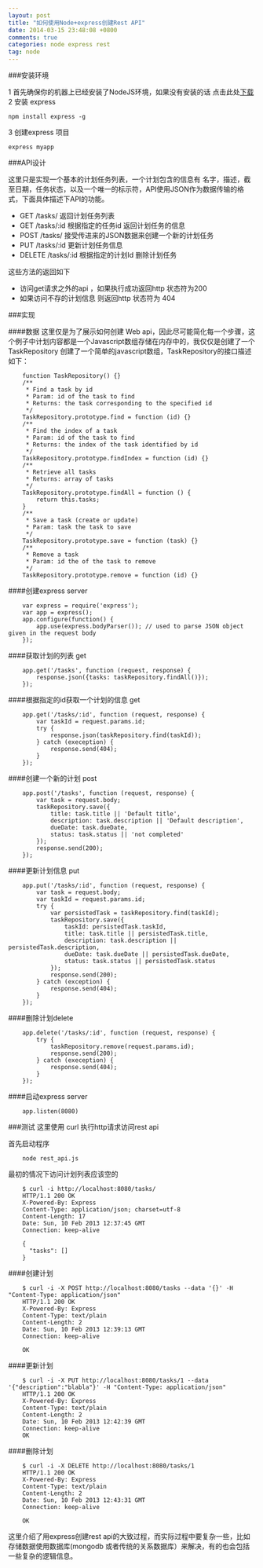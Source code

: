 ```yaml
---
layout: post
title: "如何使用Node+express创建Rest API"
date: 2014-03-15 23:48:08 +0800
comments: true
categories: node express rest
tag: node
---
```


###安装环境

1 首先确保你的机器上已经安装了NodeJS环境，如果没有安装的话 点击此处[下载](http://nodejs.org/)
2 安装 express 

	npm install express -g

3 创建express 项目

	express myapp

###API设计

这里只是实现一个基本的计划任务列表，一个计划包含的信息有 名字，描述，截至日期，任务状态，以及一个唯一的标示符，API使用JSON作为数据传输的格式，下面具体描述下API的功能。

- GET /tasks/ 返回计划任务列表
- GET /tasks/:id  根据指定的任务id 返回计划任务的信息
- POST /tasks/ 接受传进来的JSON数据来创建一个新的计划任务
- PUT /tasks/:id 更新计划任务信息
- DELETE /tasks/:id 根据指定的计划Id 删除计划任务

这些方法的返回如下

- 访问get请求之外的api ，如果执行成功返回http 状态符为200
- 如果访问不存的计划信息 则返回http 状态符为 404

###实现

####数据
这里仅是为了展示如何创建 Web api，因此尽可能简化每一个步骤，这个例子中计划内容都是一个Javascript数组存储在内存中的，我仅仅是创建了一个TaskRepository 创建了一个简单的javascript数组，TaskRepository的接口描述如下：

		function TaskRepository() {}
		/**
		 * Find a task by id
		 * Param: id of the task to find
		 * Returns: the task corresponding to the specified id
		 */
		TaskRepository.prototype.find = function (id) {}
		/**
		 * Find the index of a task
		 * Param: id of the task to find
		 * Returns: the index of the task identified by id
		 */
		TaskRepository.prototype.findIndex = function (id) {}
		/**
		 * Retrieve all tasks
		 * Returns: array of tasks
		 */
		TaskRepository.prototype.findAll = function () {
		    return this.tasks;
		}
		/**
		 * Save a task (create or update)
		 * Param: task the task to save
		 */
		TaskRepository.prototype.save = function (task) {}
		/**
		 * Remove a task
		 * Param: id the of the task to remove
		 */
		TaskRepository.prototype.remove = function (id) {}

####创建express server

		var express = require('express');
		var app = express();
		app.configure(function() {
		    app.use(express.bodyParser()); // used to parse JSON object given in the request body
		});

####获取计划的列表 get

		app.get('/tasks', function (request, response) {
		    response.json({tasks: taskRepository.findAll()});
		});

####根据指定的id获取一个计划的信息 get

		app.get('/tasks/:id', function (request, response) {
		    var taskId = request.params.id;
		    try {
		        response.json(taskRepository.find(taskId));
		    } catch (exeception) {
		        response.send(404);
		    }
		});

####创建一个新的计划 post

		app.post('/tasks', function (request, response) {
		    var task = request.body;
		    taskRepository.save({
		        title: task.title || 'Default title',
		        description: task.description || 'Default description',
		        dueDate: task.dueDate,
		        status: task.status || 'not completed'
		    });
		    response.send(200);
		});

####更新计划信息 put

		app.put('/tasks/:id', function (request, response) {
		    var task = request.body;
		    var taskId = request.params.id;
		    try {
		        var persistedTask = taskRepository.find(taskId);
		        taskRepository.save({
		            taskId: persistedTask.taskId,
		            title: task.title || persistedTask.title,
		            description: task.description || persistedTask.description,
		            dueDate: task.dueDate || persistedTask.dueDate,
		            status: task.status || persistedTask.status
		        });
		        response.send(200);
		    } catch (exception) {
		        response.send(404);
		    }
		});

####删除计划delete

		app.delete('/tasks/:id', function (request, response) {
		    try {
		        taskRepository.remove(request.params.id);
		        response.send(200);
		    } catch (exeception) {
		        response.send(404);
		    }
		});

####启动express server

		app.listen(8080)

###测试 这里使用 curl 执行http请求访问rest api

首先启动程序

		node rest_api.js

最初的情况下访问计划列表应该空的

		$ curl -i http://localhost:8080/tasks/
		HTTP/1.1 200 OK
		X-Powered-By: Express
		Content-Type: application/json; charset=utf-8
		Content-Length: 17
		Date: Sun, 10 Feb 2013 12:37:45 GMT
		Connection: keep-alive
		 
		{
		  "tasks": []
		}
####创建计划

		$ curl -i -X POST http://localhost:8080/tasks --data '{}' -H "Content-Type: application/json"
		HTTP/1.1 200 OK
		X-Powered-By: Express
		Content-Type: text/plain
		Content-Length: 2
		Date: Sun, 10 Feb 2013 12:39:13 GMT
		Connection: keep-alive
		 
		OK
####更新计划

		$ curl -i -X PUT http://localhost:8080/tasks/1 --data '{"description":"blabla"}' -H "Content-Type: application/json"
		HTTP/1.1 200 OK
		X-Powered-By: Express
		Content-Type: text/plain
		Content-Length: 2
		Date: Sun, 10 Feb 2013 12:42:39 GMT
		Connection: keep-alive
		OK

####删除计划

		$ curl -i -X DELETE http://localhost:8080/tasks/1
		HTTP/1.1 200 OK
		X-Powered-By: Express
		Content-Type: text/plain
		Content-Length: 2
		Date: Sun, 10 Feb 2013 12:43:31 GMT
		Connection: keep-alive
		 
		OK

这里介绍了用express创建rest api的大致过程，而实际过程中要复杂一些，比如存储数据使用数据库(mongodb 或者传统的关系数据库）来解决，有的也会包括一些复杂的逻辑信息。